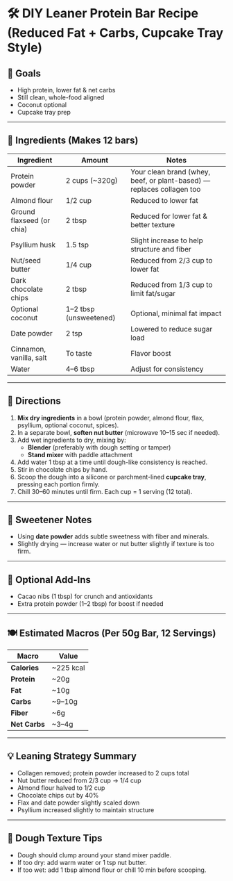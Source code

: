 # 🛠️ DIY Leaner Protein Bar Recipe (Reduced Fat + Carbs, Cupcake Tray Style)

## 🎯 Goals
- High protein, lower fat & net carbs  
- Still clean, whole-food aligned  
- Coconut optional  
- Cupcake tray prep  

---

## 🧾 Ingredients (Makes 12 bars)

| Ingredient               | Amount               | Notes |
|--------------------------|----------------------|-------|
| Protein powder           | 2 cups (~320g)       | Your clean brand (whey, beef, or plant-based) — replaces collagen too |
| Almond flour             | 1/2 cup              | Reduced to lower fat |
| Ground flaxseed (or chia)| 2 tbsp               | Reduced for lower fat & better texture |
| Psyllium husk            | 1.5 tsp              | Slight increase to help structure and fiber |
| Nut/seed butter          | 1/4 cup              | Reduced from 2/3 cup to lower fat |
| Dark chocolate chips     | 2 tbsp               | Reduced from 1/3 cup to limit fat/sugar |
| Optional coconut         | 1–2 tbsp (unsweetened) | Optional, minimal fat impact |
| Date powder              | 2 tsp                | Lowered to reduce sugar load |
| Cinnamon, vanilla, salt  | To taste             | Flavor boost |
| Water                    | 4–6 tbsp             | Adjust for consistency |

---

## 🥄 Directions

1. **Mix dry ingredients** in a bowl (protein powder, almond flour, flax, psyllium, optional coconut, spices).
2. In a separate bowl, **soften nut butter** (microwave 10–15 sec if needed).
3. Add wet ingredients to dry, mixing by:
   - **Blender** (preferably with dough setting or tamper)
   - **Stand mixer** with paddle attachment
4. Add water 1 tbsp at a time until dough-like consistency is reached.
5. Stir in chocolate chips by hand.
6. Scoop the dough into a silicone or parchment-lined **cupcake tray**, pressing each portion firmly.
7. Chill 30–60 minutes until firm. Each cup = 1 serving (12 total).

---

## 🍬 Sweetener Notes

- Using **date powder** adds subtle sweetness with fiber and minerals.
- Slightly drying — increase water or nut butter slightly if texture is too firm.

---

## 🍫 Optional Add-Ins

- Cacao nibs (1 tbsp) for crunch and antioxidants  
- Extra protein powder (1–2 tbsp) for boost if needed

---

## 🍽️ Estimated Macros (Per 50g Bar, 12 Servings)

| Macro         | Value       |
|---------------|-------------|
| **Calories**  | ~225 kcal   |
| **Protein**   | ~20g        |
| **Fat**       | ~10g        |
| **Carbs**     | ~9–10g      |
| **Fiber**     | ~6g         |
| **Net Carbs** | ~3–4g       |

---

## 💡 Leaning Strategy Summary

- Collagen removed; protein powder increased to 2 cups total  
- Nut butter reduced from 2/3 cup → 1/4 cup  
- Almond flour halved to 1/2 cup  
- Chocolate chips cut by 40%  
- Flax and date powder slightly scaled down  
- Psyllium increased slightly to maintain structure

---

## 🧪 Dough Texture Tips

- Dough should clump around your stand mixer paddle.
- If too dry: add warm water or 1 tsp nut butter.
- If too wet: add 1 tbsp almond flour or chill 10 min before scooping.
